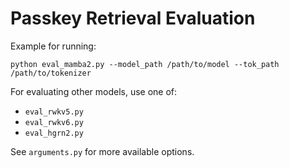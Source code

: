# Passkey Retrieval Evaluation

Example for running:

```shell
python eval_mamba2.py --model_path /path/to/model --tok_path /path/to/tokenizer
```

For evaluating other models, use one of:

- `eval_rwkv5.py`
- `eval_rwkv6.py`
- `eval_hgrn2.py`

See `arguments.py` for more available options.

